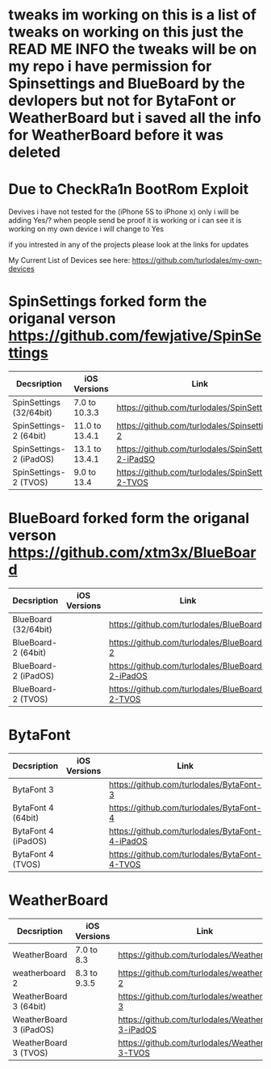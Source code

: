 # tweaks im working on this is a list of tweaks on working on this just the READ ME INFO the tweaks will be on my repo i have permission for Spinsettings and BlueBoard by the devlopers but not for BytaFont or WeatherBoard but i saved all the info for WeatherBoard before it was deleted 

# Due to CheckRa1n BootRom Exploit 
Devives i have not tested for the (iPhone 5S to iPhone x) only i will be adding Yes/? when people send be proof it is working or i can see it is working on my own device i will change to Yes 

if you intrested in any of the projects please look at the links for updates

My Current List of Devices see here: https://github.com/turlodales/my-own-devices

# SpinSettings forked form the origanal verson https://github.com/fewjative/SpinSettings

| Decsription |iOS Versions| Link|
|---------|----------|----------|
| SpinSettings (32/64bit) | 7.0 to 10.3.3 | https://github.com/turlodales/SpinSettings |
| SpinSettings-2 (64bit)  | 11.0 to 13.4.1 | https://github.com/turlodales/Spinsettings-2 |
| SpinSettings-2 (iPadOS) | 13.1 to 13.4.1 | https://github.com/turlodales/SpinSettings-2-iPadSO |
| SpinSettings-2 (TVOS)   | 9.0 to 13.4 | https://github.com/turlodales/SpinSettings-2-TVOS|

# BlueBoard forked form the origanal verson https://github.com/xtm3x/BlueBoard

| Decsription |iOS Versions| Link|
|---------|----------|----------|
| BlueBoard (32/64bit) || https://github.com/turlodales/BlueBoard |
| BlueBoard-2 (64bit)  || https://github.com/turlodales/BlueBoard-2 |
| BlueBoard-2 (iPadOS) || https://github.com/turlodales/BlueBoard-2-iPadOS |
| BlueBoard-2 (TVOS)   || https://github.com/turlodales/BlueBoard-2-TVOS |

# BytaFont

| Decsription |iOS Versions| Link|
|---------|----------|----------|
| BytaFont 3 || https://github.com/turlodales/BytaFont-3 |
| BytaFont 4 (64bit)  || https://github.com/turlodales/BytaFont-4 |
| BytaFont 4 (iPadOS) || https://github.com/turlodales/BytaFont-4-iPadOS |
| BytaFont 4 (TVOS)   || https://github.com/turlodales/BytaFont-4-TVOS |

# WeatherBoard

| Decsription |iOS Versions| Link|
|---------|----------|----------|
| WeatherBoard   |7.0 to 8.3   | https://github.com/turlodales/WeatherBoard |
| weatherboard 2 |8.3 to 9.3.5 | https://github.com/turlodales/weatherboard-2 |
| WeatherBoard 3 (64bit) || https://github.com/turlodales/weatherboard-3 |
| WeatherBoard 3 (iPadOS) || https://github.com/turlodales/WeatherBoard-3-iPadOS |
| WeatherBoard 3 (TVOS)| |https://github.com/turlodales/WeatherBoard-3-TVOS |
